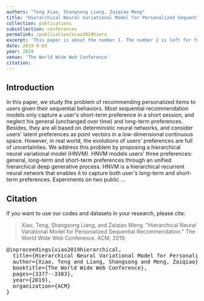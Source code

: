```yaml
---
authors: "Teng Xiao, Shangsong Liang, Zaiqiao Meng"
title: "Hierarchical Neural Variational Model for Personalized Sequential Recommendation"
collection: publications
subcollection: conferences
permalink: /publication/xiao2019hiera
excerpt: 'This paper is about the number 1. The number 2 is left for future work.'
date: 2019-9-03
year: 2019
venue: 'The World Wide Web Conference'
citation:
---
```


## Introduction

In this paper, we study the problem of recommending personalized items to users given their sequential behaviors. Most sequential recommendation models only capture a user's short-term preference in a short session, and neglect his general (unchanged over time) and long-term preferences. Besides, they are all based on deterministic neural networks, and consider users' latent preferences as point vectors in a low-dimensional continuous space. However, in real world, the evolutions of users' preferences are full of uncertainties. We address this problem by proposing a hierarchical neural variational model (HNVM). HNVM models users' three preferences: general, long-term and short-term preferences through an unified hierarchical deep generative process. HNVM is a hierarchical recurrent neural network that enables it to capture both user's long-term and short-term preferences. Experiments on two public …


## Citation

If you want to use our codes and datasets in your research, please cite:
>Xiao, Teng, Shangsong Liang, and Zaiqiao Meng. "Hierarchical Neural Variational Model for Personalized Sequential Recommendation." The World Wide Web Conference. ACM, 2019.

<pre>
@inproceedings{xiao2019hierarchical,
  title={Hierarchical Neural Variational Model for Personalized Sequential Recommendation},
  author={Xiao, Teng and Liang, Shangsong and Meng, Zaiqiao},
  booktitle={The World Wide Web Conference},
  pages={3377--3383},
  year={2019},
  organization={ACM}
}
</pre>